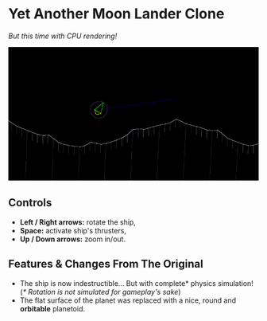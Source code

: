 # Yet Another Moon Lander Clone

*But this time with CPU rendering!*

![screenshot](screenshot.png)

## Controls

- **Left / Right arrows:** rotate the ship,
- **Space:** activate ship's thrusters,
- **Up / Down arrows:** zoom in/out.

## Features & Changes From The Original

- The ship is now indestructible... But with complete* physics simulation!
(*\* Rotation is not simulated for gameplay's sake*)
- The flat surface of the planet was replaced with a nice, round and **orbitable** planetoid.
